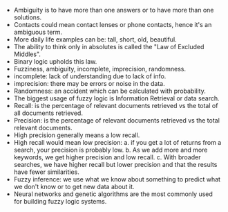 * Ambiguity is to have more than one answers or to have more than one solutions.
* Contacts could mean contact lenses or phone contacts, hence it's an ambiguous term.
* More daily life examples can be: tall, short, old, beautiful.
* The ability to think only in absolutes is called the "Law of Excluded Middles".
* Binary logic upholds this law.
* Fuzziness, ambiguity, incomplete, imprecision, randomness.
* incomplete: lack of understanding due to lack of info.
* imprecision: there may be errors or noise in the data.
* Randomness: an accident which can be calculated with probability.
* The biggest usage of fuzzy logic is Information Retrieval or data search.
* Recall: is the percentage of relevant documents retrieved vs the total of all documents retrieved.
* Precision: is the percentage of relevant documents retrieved vs the total relevant documents.
* High precision generally means a low recall.
* High recall would mean low precision:
  a. if you get a lot of returns from a search, your precision is probably low.
  b. As we add more and more keywords, we get higher precision and low recall.
  c. With broader searches, we have higher recall but lower precision and that the results have fewer similarities.
* Fuzzy inference: we use what we know about something to predict what we don't know or to get new data about it.
* Neural networks and genetic algorithms are the most commonly used for building fuzzy logic systems.
